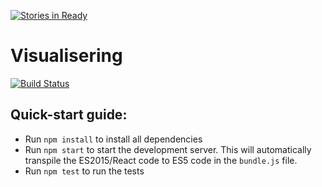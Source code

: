 [![Stories in Ready](https://badge.waffle.io/Visualisering/Visualisering.png?label=ready&title=Ready)](https://waffle.io/Visualisering/Visualisering)
# Visualisering

[![Build Status](https://travis-ci.org/Visualisering/Visualisering.svg?branch=master)](https://travis-ci.org/Visualisering/Visualisering)

## Quick-start guide: 

* Run `npm install` to install all dependencies
* Run `npm start` to start the development server. This will automatically transpile the ES2015/React code to ES5 code in the `bundle.js` file.
* Run `npm test` to run the tests
